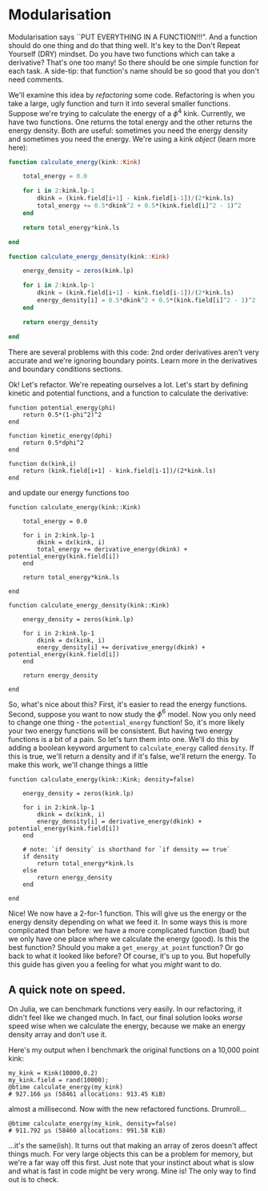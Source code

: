 # Modularisation

Modularisation says ``PUT EVERYTHING IN A FUNCTION!!!". And a function should do one thing
and do that thing well. It's key to the Don't Repeat Yourself (DRY) mindset. Do you have two functions which can take a derivative? That's one too many! So there should be one simple
function for each task. A side-tip: that function's name should be so good that you don't
need comments.

We'll examine this idea by _refactoring_ some code. Refactoring is when you take a large, ugly
function and turn it into several smaller functions. Suppose we're trying to calculate the energy
of a $\phi^4$ kink. Currently, we have two functions. One returns the total energy and the other
returns the energy density. Both are useful: sometimes you need the energy density and sometimes
you need the energy. We're using a kink _object_ (learn more here):

``` Julia
function calculate_energy(kink::Kink)

    total_energy = 0.0

    for i in 2:kink.lp-1
        dkink = (kink.field[i+1] - kink.field[i-1])/(2*kink.ls)
        total_energy += 0.5*dkink^2 + 0.5*(kink.field[i]^2 - 1)^2
    end

    return total_energy*kink.ls

end

function calculate_energy_density(kink::Kink)

    energy_density = zeros(kink.lp)

    for i in 2:kink.lp-1
        dkink = (kink.field[i+1] - kink.field[i-1])/(2*kink.ls)
        energy_density[i] = 0.5*dkink^2 + 0.5*(kink.field[i]^2 - 1)^2
    end

    return energy_density

end
```

There are several problems with this code: 2nd order derivatives aren't very accurate and we're
ignoring boundary points. Learn more in the derivatives and boundary conditions sections.

Ok! Let's refactor. We're repeating ourselves a lot. Let's start by defining kinetic and potential functions, and a function to calculate the derivative:

```
function potential_energy(phi)
    return 0.5*(1-phi^2)^2
end

function kinetic_energy(dphi)
    return 0.5*dphi^2
end

function dx(kink,i)
    return (kink.field[i+1] - kink.field[i-1])/(2*kink.ls)
end
```

and update our energy functions too

```
function calculate_energy(kink::Kink)

    total_energy = 0.0

    for i in 2:kink.lp-1
        dkink = dx(kink, i)
        total_energy += derivative_energy(dkink) + potential_energy(kink.field[i])
    end

    return total_energy*kink.ls

end

function calculate_energy_density(kink::Kink)

    energy_density = zeros(kink.lp)

    for i in 2:kink.lp-1
        dkink = dx(kink, i)
        energy_density[i] += derivative_energy(dkink) + potential_energy(kink.field[i])
    end

    return energy_density

end
```

So, what's nice about this? First, it's easier to read the energy functions. Second, suppose 
you want to now study the $\phi^6$ model. Now you only need
to change one thing - the `potential_energy` function! So, it's more likely your two energy functions will be consistent. But
having two energy functions is a bit of a pain. So let's turn them into one. We'll do this by
adding a boolean keyword argument to `calculate_energy` called `density`. If this is true, we'll
return a density and if it's false, we'll return the energy. To make this work, we'll
change things a little

```
function calculate_energy(kink::Kink; density=false)

    energy_density = zeros(kink.lp)

    for i in 2:kink.lp-1
        dkink = dx(kink, i)
        energy_density[i] = derivative_energy(dkink) + potential_energy(kink.field[i])
    end

    # note: `if density` is shorthand for `if density == true`
    if density
        return total_energy*kink.ls
    else
        return energy_density
    end

end
```

Nice! We now have a 2-for-1 function. This will give us the energy or the energy density
depending on what we feed it. In some ways this is more complicated than before: 
we have a more complicated function (bad) but we only have one place where we calculate
the energy (good). Is this the best function? Should you make a `get_energy_at_point`
function? Or go back to what it looked like before? Of course, it's up to you. But
hopefully this guide has given you a feeling for what you _might_ want to do.

## A quick note on speed.

On Julia, we can benchmark functions very easily. In our refactoring, it didn't
feel like we changed much. In fact, our final solution looks _worse_ speed wise when we
calculate the energy, because we make an energy density array and don't use it.

Here's my output when I benchmark the original functions on a 10,000 point kink:

```
my_kink = Kink(10000,0.2)
my_kink.field = rand(10000);
@btime calculate_energy(my_kink)
# 927.166 μs (58461 allocations: 913.45 KiB)
```

almost a millisecond.  Now with the new refactored functions. Drumroll...

```
@btime calculate_energy(my_kink, density=false)
# 911.792 μs (58460 allocations: 991.58 KiB)
```

...it's the same(ish). It turns out that making an array of zeros doesn't affect
things much. For very large objects this can be a problem for memory, but we're
a far way off this first. Just note that your instinct about what is slow and
what is fast in code might be very wrong. Mine is! The only way to find out is to
check.